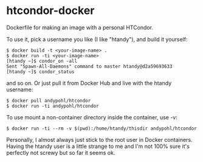 # htcondor-docker
Dockerfile for making an image with a personal HTCondor.

To use it, pick a username you like (I like "htandy"), and build it yourself:
```
$ docker build -t <your-image-name> .
$ docker run -ti <your-image-name>
[htandy ~]$ condor_on -all
Sent "Spawn-All-Daemons" command to master htandy@d2a59693633
[htandy ~]$ condor_status
```
and so on.  Or just pull it from Docker Hub and live with the htandy username:
```
$ docker pull andypohl/htcondor
$ docker run -ti andypohl/htcondor
```
To use mount a non-container directory inside the container, use -v:
```
$ docker run -ti --rm -v $(pwd):/home/htandy/thisdir andypohl/htcondor
```
Personally, I almost always just stick to the root user in Docker containers.  Having the htandy user is a little strange to me and I'm not 100% sure it's perfectly not screwy but so far it seems ok.
